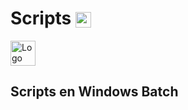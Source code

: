# Scripts <img src="https://external-content.duckduckgo.com/iu/?u=https%3A%2F%2Ficons.veryicon.com%2Fpng%2Fo%2Ffile-type%2Fexquisite-multicolor-icon%2Fwindows-terminal.png&f=1&nofb=1&ipt=6e038ddcff8875d6e12e51943f303511ce54c980197c337e7fc3715497472c3f" width="25" height="25" alt="Logo de Bash" style="vertical-align: middle;">

<a href="https://www.microsoft.com/es-xl/windows?r=1">
  <img src="https://external-content.duckduckgo.com/iu/?u=http%3A%2F%2Fwww.pngall.com%2Fwp-content%2Fuploads%2F2%2FWindows-Logo-PNG-Images.png&f=1&nofb=1&ipt=1fee5347e43373cf05742ab91b0d9d2a5d3c69e067c7aadb10938aec431cb8be" width="40" height="40" alt="Logo de Windows">
</a>


## Scripts en Windows Batch
